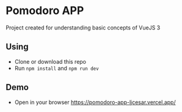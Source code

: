 # Pomodoro APP

Project created for understanding basic concepts of VueJS 3

## Using
* Clone or download this repo
* Run `npm install` and `npm run dev`

## Demo
* Open in your browser https://pomodoro-app-ljcesar.vercel.app/